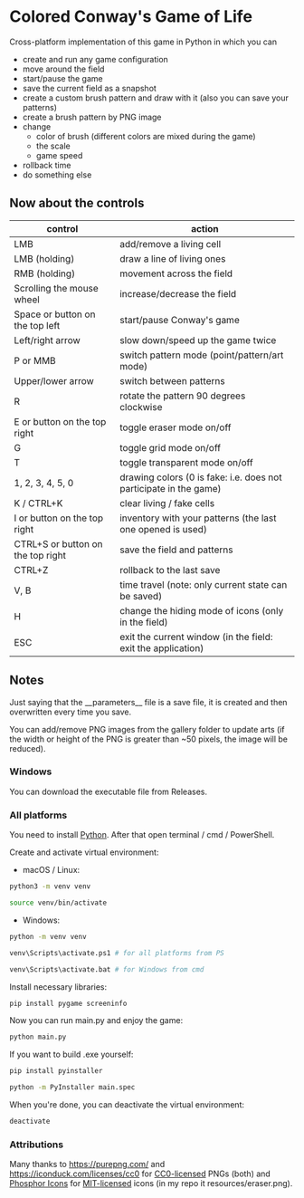 # Colored Conway's Game of Life
Cross-platform implementation of this game in Python in which you can
* create and run any game configuration
* move around the field
* start/pause the game
* save the current field as a snapshot
* create a custom brush pattern and draw with it (also you can save your patterns)
* create a brush pattern by PNG image
* change
  * color of brush (different colors are mixed during the game)
  * the scale
  * game speed
* rollback time  
* do something else

## Now about the controls
| control                           | action                                                            |
|-----------------------------------|-------------------------------------------------------------------|
| LMB                               | add/remove a living cell                                          |  
| LMB (holding)                     | draw a line of living ones                                        |  
| RMB (holding)                     | movement across the field                                         |
| Scrolling the mouse wheel         | increase/decrease the field                                       |  
| Space or button on the top left   | start/pause Conway's game                                         |  
| Left/right arrow                  | slow down/speed up the game twice                                 |  
| P or MMB                          | switch pattern mode (point/pattern/art mode)                      |
| Upper/lower arrow                 | switch between patterns                                           |
| R                                 | rotate the pattern 90 degrees clockwise                           | 
| E or button on the top right      | toggle eraser mode on/off                                         |
| G                                 | toggle grid mode on/off                                           |
| T                                 | toggle transparent mode on/off                                    |
| 1, 2, 3, 4, 5, 0                  | drawing colors (0 is fake: i.e. does not participate in the game) |
| K / CTRL+K                        | clear living / fake cells                                         |
| I or button on the top right      | inventory with your patterns (the last one opened is used)        |
| CTRL+S or button on the top right | save the field and patterns                                       | 
| CTRL+Z                            | rollback to the last save                                         |
| V, B                              | time travel (note: only current state can be saved)               |  
| H                                 | change the hiding mode of icons (only in the field)               |  
| ESC                               | exit the current window (in the field: exit the application)      |
## Notes
Just saying that the \_\_parameters\_\_ file is a save file, it is created and then overwritten every time you save.  

You can add/remove PNG images from the gallery folder to update arts (if the width or height of the PNG 
is greater than ~50 pixels, the image will be reduced).

### Windows
You can download the executable file from Releases.

### All platforms
You need to install [Python](https://www.python.org/downloads/). After that open terminal / cmd / PowerShell.

Create and activate virtual environment: 

* macOS / Linux:
```bash
python3 -m venv venv
```

```bash
source venv/bin/activate
```

* Windows:
```bash
python -m venv venv
```

```bash
venv\Scripts\activate.ps1 # for all platforms from PS
```

```bash
venv\Scripts\activate.bat # for Windows from cmd
```

Install necessary libraries:
```bash
pip install pygame screeninfo
```

Now you can run main.py and enjoy the game:
```bash
python main.py
```

If you want to build .exe yourself:
```bash
pip install pyinstaller
```

```bash
python -m PyInstaller main.spec
```

When you're done, you can deactivate the virtual environment:
```bash
deactivate
```

### Attributions
Many thanks to https://purepng.com/ and https://iconduck.com/licenses/cc0 for 
[CC0-licensed](https://creativecommons.org/publicdomain/zero/1.0/) PNGs (both) and 
[Phosphor Icons](https://phosphoricons.com/) for [MIT-licensed](https://opensource.org/license/mit/) icons 
(in my repo it resources/eraser.png). 

